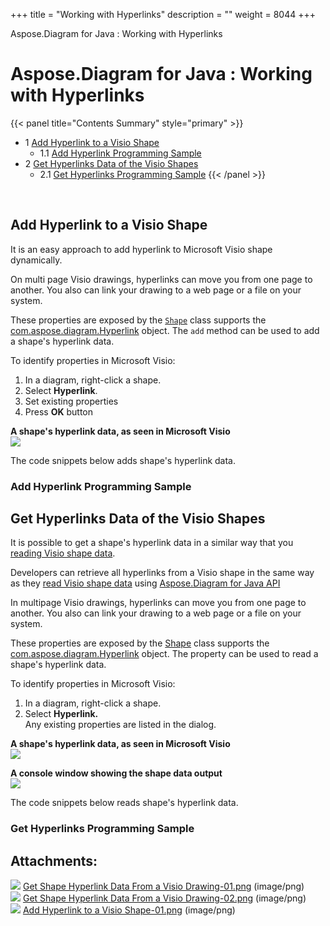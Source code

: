 +++
title = "Working with Hyperlinks" 
description = "" 
weight = 8044 
+++

Aspose.Diagram for Java : Working with Hyperlinks  

# Aspose.Diagram for Java : Working with Hyperlinks


{{< panel title="Contents Summary" style="primary" >}}
*   1 [Add Hyperlink to a Visio Shape](#WorkingwithHyperlinks-AddHyperlinktoaVisioShape)
    *   1.1 [Add Hyperlink Programming Sample](#WorkingwithHyperlinks-AddHyperlinkProgrammingSample)
*   2 [Get Hyperlinks Data of the Visio Shapes](#WorkingwithHyperlinks-GetHyperlinksDataoftheVisioShapes)
    *   2.1 [Get Hyperlinks Programming Sample](#WorkingwithHyperlinks-GetHyperlinksProgrammingSample)
{{< /panel >}}
 

 

## Add Hyperlink to a Visio Shape

It is an easy approach to add hyperlink to Microsoft Visio shape dynamically.

On multi page Visio drawings, hyperlinks can move you from one page to another. You also can link your drawing to a web page or a file on your system.

These properties are exposed by the [`Shape`](http://www.aspose.com/api/java/diagram/com.aspose.diagram/classes/Shape) class supports the [com.aspose.diagram.Hyperlink](http://www.aspose.com/api/java/diagram/com.aspose.diagram/classes/Hyperlink) object. The `add` method can be used to add a shape's hyperlink data.

To identify properties in Microsoft Visio:

1.  In a diagram, right-click a shape.
2.  Select **Hyperlink**.
3.  Set existing properties
4.  Press **OK** button

**A shape's hyperlink data, as seen in Microsoft Visio**  
![](https://docs2.aspose.com/diagram/java/attachments/18612567/18809023.png)

The code snippets below adds shape's hyperlink data.

### Add Hyperlink Programming Sample

## Get Hyperlinks Data of the Visio Shapes

It is possible to get a shape's hyperlink data in a similar way that you [reading Visio shape data](#).

Developers can retrieve all hyperlinks from a Visio shape in the same way as they [read Visio shape data](#) using [Aspose.Diagram for Java API](http://www.aspose.com/java/diagram-component.aspx)

In multipage Visio drawings, hyperlinks can move you from one page to another. You also can link your drawing to a web page or a file on your system.

These properties are exposed by the [Shape](http://www.aspose.com/api/java/diagram/com.aspose.diagram/classes/Shape) class supports the [com.aspose.diagram.Hyperlink](http://www.aspose.com/api/java/diagram/com.aspose.diagram/classes/Hyperlink) object. The property can be used to read a shape's hyperlink data.

To identify properties in Microsoft Visio:

1.  In a diagram, right-click a shape.
2.  Select **Hyperlink.**  
    Any existing properties are listed in the dialog.

**A shape's hyperlink data, as seen in Microsoft Visio**  
![](https://docs2.aspose.com/diagram/java/attachments/18612567/18809025.png)

**A console window showing the shape data output**  
![](https://docs2.aspose.com/diagram/java/attachments/18612567/18809024.png)

The code snippets below reads shape's hyperlink data.

### Get Hyperlinks Programming Sample

## Attachments:

![](https://docs2.aspose.com/diagram/java/images/icons/bullet_blue.gif) [Get Shape Hyperlink Data From a Visio Drawing-01.png](https://docs2.aspose.com/diagram/java/attachments/18612567/18809025.png) (image/png)  
![](https://docs2.aspose.com/diagram/java/images/icons/bullet_blue.gif) [Get Shape Hyperlink Data From a Visio Drawing-02.png](https://docs2.aspose.com/diagram/java/attachments/18612567/18809024.png) (image/png)  
![](https://docs2.aspose.com/diagram/java/images/icons/bullet_blue.gif) [Add Hyperlink to a Visio Shape-01.png](https://docs2.aspose.com/diagram/java/attachments/18612567/18809023.png) (image/png)  

